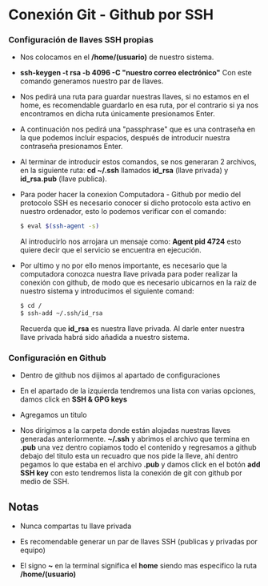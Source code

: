# Conexión Git - Github por SSH

### Configuración de llaves SSH propias

- Nos colocamos en el **/home/(usuario)**  de nuestro sistema. 

- **ssh-keygen -t rsa -b 4096 -C "nuestro correo electrónico"** Con este comando generamos nuestro par de llaves. 

- Nos pedirá una ruta para guardar nuestras llaves, si no estamos en el home, es recomendable guardarlo en esa ruta, por el contrario si ya nos encontramos en dicha ruta únicamente presionamos Enter. 

- A continuación nos pedirá una "passphrase" que es una contraseña en la que podemos incluir espacios, después de introducir nuestra contraseña presionamos Enter. 

- Al terminar de introducir estos comandos, se nos generaran 2 archivos, en la siguiente ruta: **cd ~/.ssh** llamados **id_rsa** (llave privada) y **id_rsa.pub** (llave publica). 

- Para poder hacer la conexion Computadora - Github por medio del protocolo SSH es necesario conocer si dicho protocolo esta activo en nuestro ordenador, esto lo podemos verificar con el comando: 
  
  ```bash
  $ eval $(ssh-agent -s)
  ```
  
  Al introducirlo nos arrojara un mensaje como: **Agent pid 4724** esto quiere decir que el servicio se encuentra en ejecución. 

- Por ultimo y no por ello menos importante, es necesario que la computadora conozca nuestra llave privada para poder realizar la conexión con github, de modo que es necesario ubicarnos en la raiz de nuestro sistema y introducimos el siguiente comand:
  
  ```bash
  $ cd /
  $ ssh-add ~/.ssh/id_rsa
  ```
  
  Recuerda que **id_rsa** es nuestra llave privada. Al darle enter nuestra llave privada habrá sido añadida a nuestro sistema. 

### Configuración en Github

- Dentro de github nos dijimos al apartado de configuraciones 

- En el apartado de la izquierda tendremos una lista con varias opciones, damos click en **SSH & GPG keys** 

- Agregamos un titulo 

- Nos dirigimos a la carpeta donde están alojadas nuestras llaves generadas anteriormente. **~/.ssh** y abrimos el archivo que termina en **.pub** una vez dentro copiamos todo el contenido y regresamos a github debajo del titulo esta un recuadro que nos pide la lleve, ahí dentro pegamos lo que estaba en el archivo **.pub** y damos click en el botón **add SSH key** con esto tendremos lista la conexión de git con github por medio de SSH. 

## Notas

- Nunca compartas tu llave privada

- Es recomendable generar un par de llaves SSH (publicas y privadas por equipo) 

- El signo **~** en la terminal significa el **home** siendo mas especifico la ruta **/home/(usuario)** 
